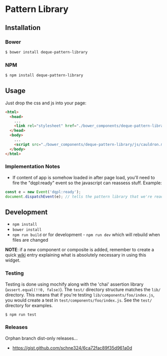 # Pattern Library

## Installation

### Bower

```bash
$ bower install deque-pattern-library
```

### NPM

```bash
$ npm install deque-pattern-library
```

## Usage

Just drop the css and js into your page:

```html
<html>
  <head>
    ...
    <link rel="stylesheet" href="./bower_components/deque-pattern-library/css/cauldron.min.css" />
  </head>
  <body>
    ...
    <script src="./bower_components/deque-pattern-library/js/cauldron.min.js"></script>
  </body>
</html>
```

### Implementation Notes
* If content of app is somehow loaded in after page load, you'll need to fire the "dqpl:ready" event so the javascript can reassess stuff.  Example:
```js
const e = new Event('dqpl:ready');
document.dispatchEvent(e); // tells the pattern library that we're ready
```

## Development
- `npm install`
- `bower install`
- `npm run build` or for development - `npm run dev` which will rebuild when files are changed

__NOTE__: if a new component or composite is added, remember to create a quick [wiki](https://bitbucket.org/dmusser/pattern-library/wiki/Home) entry explaining what is absolutely necessary in using this widget.

### Testing
Testing is done using mochify along with the 'chai' assertion library (`assert.equal(!!0, false)`).  The `test/` directory structure matches the `lib/` directory.  This means that if you're testing `lib/components/foo/index.js`, you would create a test in `test/components/foo/index.js`.  See the `test/` directory for examples.

```bash
$ npm run test
```

### Releases
Orphan branch dist-only releases...

 * https://gist.github.com/schne324/6ca72fac89f35d961a0d
